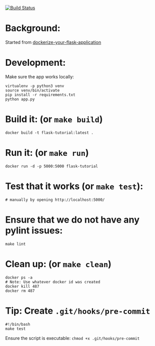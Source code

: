 [![Build Status](https://travis-ci.org/mkinney/flask_web.svg?branch=master)](https://travis-ci.org/mkinney/flask_web)

# Background:
Started from [dockerize-your-flask-application](https://runnable.com/docker/python/dockerize-your-flask-application)

# Development:
Make sure the app works locally:

    virtualenv -p python3 venv
    source venv/bin/activate
    pip install -r requirements.txt
    python app.py

# Build it: (or `make build`)

    docker build -t flask-tutorial:latest .

# Run it: (or `make run`)

    docker run -d -p 5000:5000 flask-tutorial

# Test that it works (or `make test`):

    # manually by opening http://localhost:5000/

# Ensure that we do not have any pylint issues:

    make lint

# Clean up: (or `make clean`)

    docker ps -a
    # Note: Use whatever docker id was created
    docker kill 487
    docker rm 487


# Tip: Create `.git/hooks/pre-commit`

    #!/bin/bash
    make test

Ensure the script is executable: `chmod +x .git/hooks/pre-commit`
